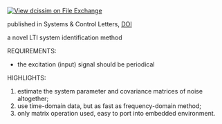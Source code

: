 [![View dcissim on File Exchange](https://www.mathworks.com/matlabcentral/images/matlab-file-exchange.svg)](https://ww2.mathworks.cn/matlabcentral/fileexchange/132473-dcissim)

published in Systems \& Control Letters, [DOI](https://doi.org/10.1016/j.sysconle.2023.105641)

a novel LTI system identification method

REQUIREMENTS:

- the excitation (input) signal should be periodical

HIGHLIGHTS:

1. estimate the system parameter and covariance matrices of noise altogether;
2. use time-domain data, but as fast as frequency-domain method;
3. only matrix operation used, easy to port into embedded environment.
